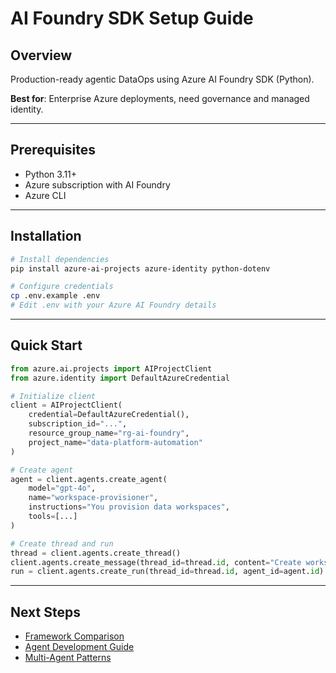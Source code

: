 # AI Foundry SDK Setup Guide

## Overview

Production-ready agentic DataOps using Azure AI Foundry SDK (Python).

**Best for**: Enterprise Azure deployments, need governance and managed identity.

---

## Prerequisites

- Python 3.11+
- Azure subscription with AI Foundry
- Azure CLI

---

## Installation

```bash
# Install dependencies
pip install azure-ai-projects azure-identity python-dotenv

# Configure credentials
cp .env.example .env
# Edit .env with your Azure AI Foundry details
```

---

## Quick Start

```python
from azure.ai.projects import AIProjectClient
from azure.identity import DefaultAzureCredential

# Initialize client
client = AIProjectClient(
    credential=DefaultAzureCredential(),
    subscription_id="...",
    resource_group_name="rg-ai-foundry",
    project_name="data-platform-automation"
)

# Create agent
agent = client.agents.create_agent(
    model="gpt-4o",
    name="workspace-provisioner",
    instructions="You provision data workspaces",
    tools=[...]
)

# Create thread and run
thread = client.agents.create_thread()
client.agents.create_message(thread_id=thread.id, content="Create workspace")
run = client.agents.create_run(thread_id=thread.id, agent_id=agent.id)
```

---

## Next Steps

- [Framework Comparison](./framework-comparison.md)
- [Agent Development Guide](./agent-development.md)
- [Multi-Agent Patterns](./multi-agent-patterns.md)
